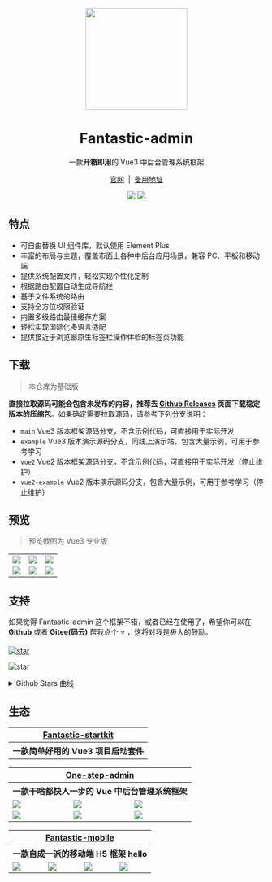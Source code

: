<p align="center">
  <img src="https://fantastic-admin.hurui.me/logo.svg" width="200" height="200" />
</p>

<h1 align="center">Fantastic-admin</h1>

<p align="center">一款<b>开箱即用</b>的 Vue3 中后台管理系统框架</p>

<p align="center">
  <a href="https://fantastic-admin.hurui.me" target="_blank">官网</a>
  <span>&nbsp;|&nbsp;</span>
  <a href="https://fantastic-admin.pages.dev" target="_blank">备用地址</a>
<p>

<p align="center">
  <a href="###"><img src="https://img.shields.io/github/license/fantastic-admin/basic?label=%E5%BC%80%E6%BA%90%E5%8D%8F%E8%AE%AE&style=flat-square" /></a>
  <a href="https://github.com/fantastic-admin/basic/releases" target="_blank"><img src="https://img.shields.io/github/v/release/fantastic-admin/basic?label=%E5%BD%93%E5%89%8D%E7%89%88%E6%9C%AC&style=flat-square" /></a>
</p>

## 特点

- 可自由替换 UI 组件库，默认使用 Element Plus
- 丰富的布局与主题，覆盖市面上各种中后台应用场景，兼容 PC、平板和移动端
- 提供系统配置文件，轻松实现个性化定制
- 根据路由配置自动生成导航栏
- 基于文件系统的路由
- 支持全方位权限验证
- 内置多级路由最佳缓存方案
- 轻松实现国际化多语言适配
- 提供接近于浏览器原生标签栏操作体验的标签页功能

## 下载

> 本仓库为基础版

**直接拉取源码可能会包含未发布的内容，推荐去 [Github Releases](https://github.com/fantastic-admin/basic/releases) 页面下载稳定版本的压缩包**。如果确定需要拉取源码，请参考下列分支说明：

- `main` Vue3 版本框架源码分支，不含示例代码，可直接用于实际开发
- `example` Vue3 版本演示源码分支，同线上演示站，包含大量示例，可用于参考学习
- `vue2` Vue2 版本框架源码分支，不含示例代码，可直接用于实际开发（停止维护）
- `vue2-example` Vue2 版本演示源码分支，包含大量示例，可用于参考学习（停止维护）

## 预览

> 预览截图为 Vue3 专业版

<table>
  <tr>
    <td><img src="https://fantastic-admin.hurui.me/preview1.png" /></td>
    <td><img src="https://fantastic-admin.hurui.me/preview2.png" /></td>
    <td><img src="https://fantastic-admin.hurui.me/preview3.png" /></td>
  </tr>
  <tr>
    <td><img src="https://fantastic-admin.hurui.me/preview4.png" /></td>
    <td><img src="https://fantastic-admin.hurui.me/preview5.png" /></td>
    <td><img src="https://fantastic-admin.hurui.me/preview6.png" /></td>
  </tr>
</table>

## 支持

如果觉得 Fantastic-admin 这个框架不错，或者已经在使用了，希望你可以在 **Github** 或者 **Gitee(码云)** 帮我点个 ⭐ ，这将对我是极大的鼓励。

[![star](https://img.shields.io/github/stars/fantastic-admin/basic?style=social)](https://github.com/fantastic-admin/basic)

[![star](https://gitee.com/fantastic-admin/basic/badge/star.svg?theme=dark)](https://gitee.com/fantastic-admin/basic)

<details>
<summary>Github Stars 曲线</summary>

[![Stargazers over time](https://starchart.cc/fantastic-admin/basic.svg)](https://starchart.cc/fantastic-admin/basic)
</details>

## 生态

<table>
  <tr>
    <th colspan="3" align="center">
      <a href="https://hooray.github.io/fantastic-startkit/" target="_blank">Fantastic-startkit</a>
    </th>
  </tr>
  <tr>
    <th colspan="3" align="center">
      一款简单好用的 Vue3 项目启动套件
    </th>
  </tr>
</table>

<table>
  <tr>
    <th colspan="3" align="center">
      <a href="https://one-step-admin.hurui.me" target="_blank">One-step-admin</a>
    </th>
  </tr>
  <tr>
    <th colspan="3" align="center">
      一款干啥都快人一步的 Vue 中后台管理系统框架
    </th>
  </tr>
  <tr>
    <td><img src="https://one-step-admin.hurui.me/preview1.png" /></td>
    <td><img src="https://one-step-admin.hurui.me/preview2.png" /></td>
    <td><img src="https://one-step-admin.hurui.me/preview3.png" /></td>
  </tr>
  <tr>
    <td><img src="https://one-step-admin.hurui.me/preview4.png" /></td>
    <td><img src="https://one-step-admin.hurui.me/preview5.png" /></td>
    <td><img src="https://one-step-admin.hurui.me/preview6.png" /></td>
  </tr>
</table>

<table>
  <tr>
    <th colspan="4" align="center">
      <a href="https://fantastic-mobile.hurui.me" target="_blank">Fantastic-mobile</a>
    </th>
  </tr>
  <tr>
    <th colspan="4" align="center">
      一款自成一派的移动端 H5 框架 hello
    </th>
  </tr>
  <tr>
    <td><img src="https://fantastic-mobile.hurui.me/preview1.png" /></td>
    <td><img src="https://fantastic-mobile.hurui.me/preview2.png" /></td>
    <td><img src="https://fantastic-mobile.hurui.me/preview3.png" /></td>
    <td><img src="https://fantastic-mobile.hurui.me/preview4.png" /></td>
  </tr>
</table>
